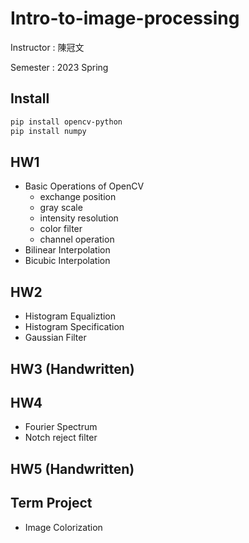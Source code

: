 # Intro-to-image-processing

Instructor : 陳冠文

Semester : 2023 Spring

## Install
``` bash
pip install opencv-python
pip install numpy
```

## HW1
- Basic Operations of OpenCV
    - exchange position
    - gray scale
    - intensity resolution
    - color filter
    - channel operation
- Bilinear Interpolation
- Bicubic Interpolation

## HW2
- Histogram Equaliztion
- Histogram Specification
- Gaussian Filter

## HW3 (Handwritten)

## HW4
- Fourier Spectrum
- Notch reject filter

## HW5 (Handwritten)

## Term Project
- Image Colorization
